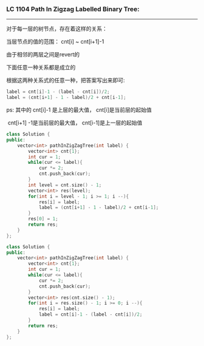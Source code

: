 ### LC 1104 Path In Zigzag Labelled Binary Tree:

---

对于每一层的树节点，存在着这样的关系：

当层节点的值的范围： cnt[i] ~ cnt[i+1]-1

由于相邻的两层之间是revert的

下面任意一种关系都是成立的

根据这两种关系式的任意一种，把答案写出来即可:

```c++
label = cnt[i]-1 - (label - cnt[i])/2;
label = (cnt[i+1] - 1 - label)/2 + cnt[i-1];
```

ps: 其中的 cnt[i]-1 是上层的最大值， cnt[i]是当前层的起始值

​					cnt[i+1] -1是当前层的最大值， cnt[i-1]是上一层的起始值

```c++
class Solution {
public:
    vector<int> pathInZigZagTree(int label) {
        vector<int> cnt{1};
        int cur = 1;
        while(cur <= label){
            cur *= 2;
            cnt.push_back(cur);
        }
        int level = cnt.size() - 1;
        vector<int> res(level);
        for(int i = level - 1; i >= 1; i --){
            res[i] = label;
            label = (cnt[i+1] - 1 - label)/2 + cnt[i-1];
        }
        res[0] = 1;
        return res;
    }
};
```



```c++
class Solution {
public:
    vector<int> pathInZigZagTree(int label) {
        vector<int> cnt{1};
        int cur = 1;
        while(cur <= label){
            cur *= 2;
            cnt.push_back(cur);
        }
        vector<int> res(cnt.size() - 1);
        for(int i = res.size() - 1; i >= 0; i --){
            res[i] = label;
            label = cnt[i]-1 - (label - cnt[i])/2;
        }
        return res;
    }
};
```

